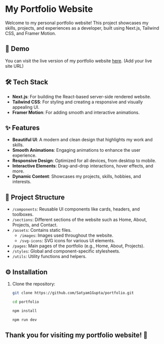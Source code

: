# My Portfolio Website

Welcome to my personal portfolio website! This project showcases my skills, projects, and experiences as a developer, built using Next.js, Tailwind CSS, and Framer Motion.

## 🚀 Demo

You can visit the live version of my portfolio website [here](#). (Add your live site URL)

## 🛠️ Tech Stack

- **Next.js**: For building the React-based server-side rendered website.
- **Tailwind CSS**: For styling and creating a responsive and visually appealing UI.
- **Framer Motion**: For adding smooth and interactive animations.

## ✨ Features

- **Beautiful UI**: A modern and clean design that highlights my work and skills.
- **Smooth Animations**: Engaging animations to enhance the user experience.
- **Responsive Design**: Optimized for all devices, from desktop to mobile.
- **Interactive Elements**: Drag-and-drop interactions, hover effects, and more.
- **Dynamic Content**: Showcases my projects, skills, hobbies, and interests.

## 📂 Project Structure

- `/components`: Reusable UI components like cards, headers, and toolboxes.
- `/sections`: Different sections of the website such as Home, About, Projects, and Contact.
- `/assets`: Contains static files.
  - `/images`: Images used throughout the website.
  - `/svg-icons`: SVG icons for various UI elements.
- `/pages`: Main pages of the portfolio (e.g., Home, About, Projects).
- `/styles`: Global and component-specific stylesheets.
- `/utils`: Utility functions and helpers.

## ⚙️ Installation

1. Clone the repository:

   ```bash
   git clone https://github.com/Satyam1Gupta/portfolio.git
   
   cd portfolio

   npm install

   npm run dev

## Thank you for visiting my portfolio website! 🙌
  


<!-- Thanks for creating such high-quality content!!! Finally, completed this project,
in case anyone wants to fork the code repo. Reference Link: https://github.com/Satyam1Gupta/portfolio -->
